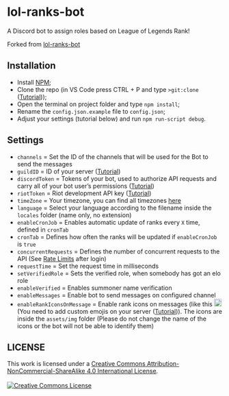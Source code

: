 # lol-ranks-bot

A Discord bot to assign roles based on League of Legends Rank!

Forked from [lol-ranks-bot](https://github.com/AlthalusAvan/lol-ranks-bot#readme)

## Installation

- Install [NPM](https://nodejs.org/en/download/);
- Clone the repo (in VS Code press CTRL + P and type `>git:clone` ([Tutorial](https://docs.microsoft.com/pt-br/azure/developer/javascript/how-to/with-visual-studio-code/clone-github-repository?tabs=create-repo-command-palette%2Cinitialize-repo-activity-bar%2Ccreate-branch-command-palette%2Ccommit-changes-command-palette%2Cpush-command-palette#clone-repository)));
- Open the terminal on project folder and type `npm install`;
- Rename the `config.json.example` file to `config.json`;
- Adjust your settings (tutorial below) and run `npm run-script debug`.

## Settings

- `channels` = Set the ID of the channels that will be used for the Bot to send the messages
- `guildID` = ID of your server ([Tutorial](https://support.discord.com/hc/en-us/articles/206346498-Where-can-I-find-my-User-Server-Message-ID-))
- `discordToken` = Tokens of your bot, used to authorize API requests and carry all of your bot user’s permissions ([Tutorial](https://discord.com/developers/docs/getting-started#configuring-a-bot))
- `riotToken` = Riot development API key ([Tutorial](https://developer.riotgames.com/docs/lol#:~:text=Before%20you%20start%20reading%20this%20documentation%20you%20need%20to%20first%20login%20with%20your%20Riot%20Games%20account.%20Once%20you%20do,%20a%20Developer%20Portal%20account%20is%20created%20for%20you!%20This%20action%20also%20generates%20a%20basic%20development%20API%20key%20that%20is%20associated%20with%20your%20account.))
- `timeZone` = Your timezone, you can find all timezones [here](https://en.wikipedia.org/wiki/List_of_tz_database_time_zones#List)
- `language` = Select your language according to the filename inside the `locales` folder (name only, no extension)
- `enableCronJob` = Enables automatic update of ranks every `X` time, defined in `cronTab`
- `cronTab` = Defines how often the ranks will be updated if `enableCronJob` is `true`
- `concurrentRequests` = Defines the number of concurrent requests to the API (See [Rate Limits](https://developer.riotgames.com/#:~:text=RATE%20LIMITS) after login)
- `requestTime` = Set the request time in milliseconds
- `setVerifiedRole` = Sets the verified role, when somebody has got an elo role
- `enableVerified` = Enables summoner name verification
- `enableMessages` = Enable bot to send messages on configured channel
- `enableRankIconsOnMessage` = Enable rank icons on messages (like this <img alt="Challenger Icon" style="width:18px" src="https://raw.communitydragon.org/latest/plugins/rcp-fe-lol-static-assets/global/default/images/ranked-mini-crests/challenger.png"/> (You need to add custom emojis on your server ([Tutorial](https://support.discord.com/hc/en-us/articles/360036479811-Custom-Emojis))). The icons are inside the `assets/img` folder (Please do not change the name of the icons or the bot will not be able to identify them)

## LICENSE
This work is licensed under a <a rel="license" href="http://creativecommons.org/licenses/by-nc-sa/4.0/">Creative Commons Attribution-NonCommercial-ShareAlike 4.0 International License</a>.<br/><br/><a rel="license" href="http://creativecommons.org/licenses/by-nc-sa/4.0/"><img alt="Creative Commons License" style="border-width:0" src="https://i.creativecommons.org/l/by-nc-sa/4.0/88x31.png" /></a>